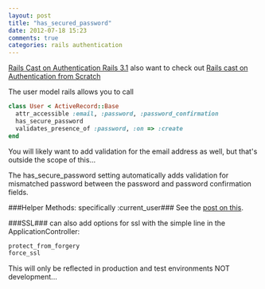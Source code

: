 ```yaml
---
layout: post
title: "has_secured_password"
date: 2012-07-18 15:23
comments: true
categories: rails authentication
---
```


[Rails Cast on Authentication Rails 3.1](http://railscasts.com/episodes/270-authentication-in-rails-3-1)
also want to check out [Rails cast on Authentication from Scratch](http://railscasts.com/episodes/250-authentication-from-scratch)

The user model rails allows you to call
``` ruby has_secure_password
class User < ActiveRecord::Base
  attr_accessible :email, :password, :password_confirmation
  has_secure_password
  validates_presence_of :password, :on => :create
end
```
You will likely want to add validation for the email address as well, but that's outside the scope of this...

The has_secure_password setting automatically adds validation for mismatched password between the password and password confirmation fields.

###Helper Methods: specifically :current_user###
See the [post on this](/blog/2012/07/18/rails-helpers/).

###SSL###
can also add options for ssl with the simple line in the ApplicationController:
``` ruby 
protect_from_forgery
force_ssl
```
This will only be reflected in production and test environments NOT development...